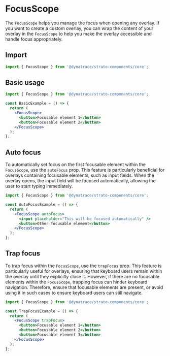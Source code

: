 # FocusScope

The `FocusScope` helps you manage the focus when opening any overlay. If you want to create a custom overlay, you can wrap the content of your overlay in the `FocusScope` to help you make the overlay accessible and handle focus appropriately.

## Import

```jsx
import { FocusScope } from '@dynatrace/strato-components/core';
```

## Basic usage

```jsx
import { FocusScope } from '@dynatrace/strato-components/core';

const BasicExample = () => {
  return (
    <FocusScope>
      <button>Focusable element 1</button>
      <button>Focusable element 2</button>
    </FocusScope>
  );
};
```

## Auto focus

To automatically set focus on the first focusable element within the `FocusScope`, use the `autoFocus` prop. This feature is particularly beneficial for overlays containing focusable elements, such as input fields. When the overlay opens, the input field will be focused automatically, allowing the user to start typing immediately.

```jsx
import { FocusScope } from '@dynatrace/strato-components/core';

const AutoFocusExample = () => {
  return (
    <FocusScope autoFocus>
      <input placeholder="This will be focused automatically" />
      <button>Other focusable element</button>
    </FocusScope>
  );
};
```

## Trap focus

To trap focus within the `FocusScope`, use the `trapFocus` prop. This feature is particularly useful for overlays, ensuring that keyboard users remain within the overlay until they explicitly close it. However, if there are no focusable elements within the `FocusScope`, trapping focus can hinder keyboard navigation. Therefore, ensure that focusable elements are present, or avoid using it in such cases to ensure keyboard users can still navigate.

```jsx
import { FocusScope } from '@dynatrace/strato-components/core';

const TrapFocusExample = () => {
  return (
    <FocusScope trapFocus>
      <button>Focusable element 1</button>
      <button>Focusable element 2</button>
      <button>Focusable element 3</button>
    </FocusScope>
  );
};
``` 